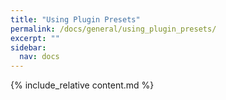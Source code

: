 ```yaml
---
title: "Using Plugin Presets"
permalink: /docs/general/using_plugin_presets/
excerpt: ""
sidebar:
  nav: docs
---
```


{% include_relative content.md %}
